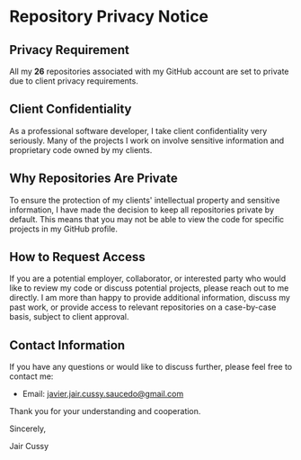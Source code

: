 # Repository Privacy Notice

## Privacy Requirement

All my **26** repositories associated with my GitHub account are set to private due to client privacy requirements. 

## Client Confidentiality

As a professional software developer, I take client confidentiality very seriously. Many of the projects I work on involve sensitive information and proprietary code owned by my clients. 

## Why Repositories Are Private

To ensure the protection of my clients' intellectual property and sensitive information, I have made the decision to keep all repositories private by default. This means that you may not be able to view the code for specific projects in my GitHub profile.

## How to Request Access

If you are a potential employer, collaborator, or interested party who would like to review my code or discuss potential projects, please reach out to me directly. I am more than happy to provide additional information, discuss my past work, or provide access to relevant repositories on a case-by-case basis, subject to client approval.

## Contact Information

If you have any questions or would like to discuss further, please feel free to contact me:

- Email: javier.jair.cussy.saucedo@gmail.com

Thank you for your understanding and cooperation.

Sincerely,

Jair Cussy
